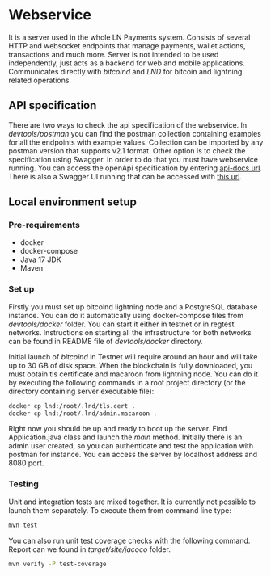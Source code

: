 # Webservice

It is a server used in the whole LN Payments system. Consists of several HTTP and websocket endpoints that manage
payments, wallet actions, transactions and much more. Server is not intended to be used independently, just acts as a
backend for web and mobile applications. Communicates directly with _bitcoind_ and _LND_ for bitcoin and lightning 
related operations.

## API specification

There are two ways to check the api specification of the webservice. In _devtools/postman_ you can find the
postman collection containing examples for all the endpoints with example values. Collection can be imported by 
any postman version that supports v2.1 format. Other option is to check the specification using Swagger. In order
to do that you must have webservice running. You can access the openApi specification by entering
[api-docs url](http://localhost:8080/api/v2/api-docs). There is also a Swagger UI running that can be accessed
with [this url](http://localhost:8080/api/swagger-ui/index.html).

## Local environment setup

### Pre-requirements
* docker
* docker-compose
* Java 17 JDK
* Maven

### Set up

Firstly you must set up bitcoind lightning node and a PostgreSQL database instance. You can do it automatically 
using docker-compose files from _devtools/docker_ folder. You can start it either in testnet or in regtest networks.
Instructions on starting all the infrastructure for both networks can be found in README file of _devtools/docker_
directory.
 
Initial launch of _bitcoind_ in Testnet will require around an hour and will take up to 30 GB of disk space. When
the blockchain is fully downloaded, you must obtain tls certificate and macaroon from lightning node. You can do it by
executing the following commands in a root project directory (or the directory containing server executable file):
```bash
docker cp lnd:/root/.lnd/tls.cert .
docker cp lnd:/root/.lnd/admin.macaroon .
```

Right now you should be up and ready to boot up the server. Find Application.java class and launch the _main_ method.
Initially there is an admin user created, so you can authenticate and test the application with postman for instance.
You can access the server by localhost address and 8080 port.

### Testing

Unit and integration tests are mixed together. It is currently not possible to launch them separately. To execute them
from command line type:
```bash
mvn test
```

You can also run unit test coverage checks with the following command. Report can we found in _target/site/jacoco_
folder.
```bash
mvn verify -P test-coverage
```